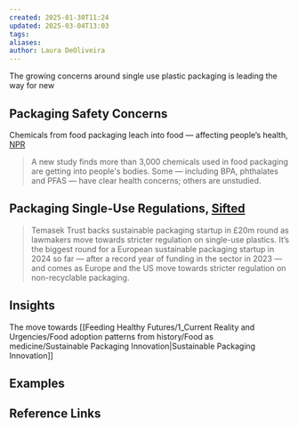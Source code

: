 ```yaml
---
created: 2025-01-30T11:24
updated: 2025-03-04T13:03
tags: 
aliases: 
author: Laura DeOliveira
---
```

The growing concerns around single use plastic packaging is leading the way for new 

## Packaging Safety Concerns
Chemicals from food packaging leach into food — affecting people’s health, [NPR](https://www.npr.org/2024/09/19/nx-s1-5116541/chemicals-from-food-packaging-leach-into-food-affecting-peoples-health#:~:text=Embedded-,Chemicals%20from%20food%20packaging%20leach%20into%20food%20%E2%80%94%20affecting%20people's%20health,health%20concerns%3B%20others%20are%20unstudied.)
> A new study finds more than 3,000 chemicals used in food packaging are getting into people's bodies. Some — including BPA, phthalates and PFAS — have clear health concerns; others are unstudied.

## Packaging Single-Use Regulations, [Sifted](https://sifted.eu/articles/temasek-notpla-20m-raise-news)
> Temasek Trust backs sustainable packaging startup in £20m round as lawmakers move towards stricter regulation on single-use plastics. It’s the biggest round for a European sustainable packaging startup in 2024 so far — after a record year of funding in the sector in 2023 — and comes as Europe and the US move towards stricter regulation on non-recyclable packaging.

## Insights

The move towards [[Feeding Healthy Futures/1_Current Reality and Urgencies/Food adoption patterns from history/Food as medicine/Sustainable Packaging Innovation|Sustainable Packaging Innovation]]

## Examples

## Reference Links
